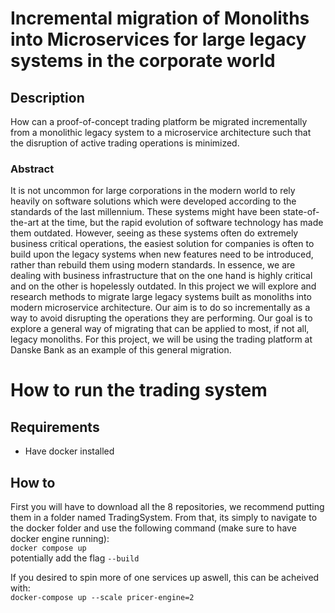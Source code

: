 # Incremental migration of Monoliths into Microservices for large legacy systems in the corporate world

## Description
How can a proof-of-concept trading platform be migrated incrementally from a monolithic legacy system to a microservice architecture such that the disruption of active trading operations is minimized.

### Abstract
It is not uncommon for large corporations in the modern world to rely heavily on software solutions which were developed according to the standards of the last millennium. These systems might have been state-of-the-art at the time, but the rapid evolution of software technology has made them outdated. However, seeing as these systems often do extremely business critical operations, the easiest solution for companies is often to build upon the legacy systems when new features need to be introduced, rather than rebuild them using modern standards. In essence, we are dealing with business infrastructure that on the one hand is highly critical and on the other is hopelessly outdated. 
In this project we will explore and research methods to migrate large legacy systems built as monoliths into modern microservice architecture. Our aim is to do so incrementally as a way to avoid disrupting the operations they are performing. Our goal is to explore a general way of migrating that can be applied to most, if not all, legacy monoliths. For this project, we will be using the trading platform at Danske Bank as an example of this general migration.

# How to run the trading system

## Requirements
- Have docker installed

## How to

First you will have to download all the 8 repositories, we recommend putting them in a folder named TradingSystem.
From that, its simply to navigate to the docker folder and use the following command (make sure to have docker engine running): \
`docker compose up` \
potentially add the flag `--build`

If you desired to spin more of one services up aswell, this can be acheived with: \
`docker-compose up --scale pricer-engine=2`
